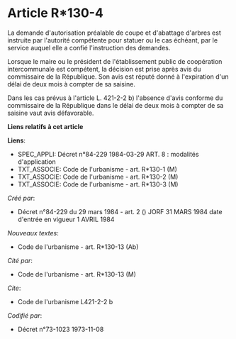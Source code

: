 # Article R*130-4

La demande d'autorisation préalable de coupe et d'abattage d'arbres est instruite par l'autorité compétente pour statuer ou
le cas échéant, par le service auquel elle a confié l'instruction des demandes.

Lorsque le maire ou le président de l'établissement public de coopération intercommunale est compétent, la décision est prise
après avis du commissaire de la République. Son avis est réputé donné à l'expiration d'un délai de deux mois à compter de sa
saisine.

Dans les cas prévus à l'article L. 421-2-2 b) l'absence d'avis conforme du commissaire de la République dans le délai de deux
mois à compter de sa saisine vaut avis défavorable.

**Liens relatifs à cet article**

**Liens**:

  - SPEC_APPLI: Décret n°84-229 1984-03-29 ART. 8 : modalités d'application
  - TXT_ASSOCIE: Code de l'urbanisme - art. R*130-1 (M)
  - TXT_ASSOCIE: Code de l'urbanisme - art. R*130-2 (M)
  - TXT_ASSOCIE: Code de l'urbanisme - art. R*130-3 (M)

_Créé par_:

  - Décret n°84-229 du 29 mars 1984 - art. 2 () JORF 31 MARS 1984 date d'entrée en vigueur 1 AVRIL 1984

_Nouveaux textes_:

  - Code de l'urbanisme - art. R*130-13 (Ab)

_Cité par_:

  - Code de l'urbanisme - art. R*130-13 (M)

_Cite_:

  - Code de l'urbanisme L421-2-2 b

_Codifié par_:

  - Décret n°73-1023 1973-11-08
